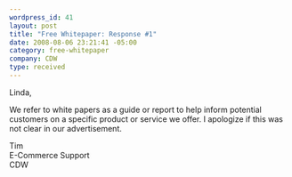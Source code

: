 ```yaml
--- 
wordpress_id: 41
layout: post
title: "Free Whitepaper: Response #1"
date: 2008-08-06 23:21:41 -05:00
category: free-whitepaper
company: CDW
type: received
---
```

Linda,

We refer to white papers as a guide or report to help inform potential customers on a specific product or service we offer. I apologize if this was not clear in our advertisement.

Tim  
E-Commerce Support  
CDW  
